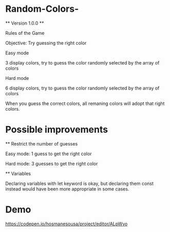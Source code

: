 # Random-Colors-

** Version 1.0.0 **

Rules of the Game

Objective: Try guessing the right color 

Easy mode

3 display colors, try to guess the color randomly selected by the array of colors

Hard mode

6 display colors, try to guess the color randomly selected by the array of colors


When you guess the correct colors, all remaning colors will adopt that right colors.

# Possible improvements

** Restrict the number of guesses 

Easy mode: 1 guess to get the right color

Hard mode: 3 guesses to get the right color


** Variables

Declaring variables with let keyword is okay, but declaring them const instead would have been more appropriate in some cases.



# Demo

https://codepen.io/hosmanesousa/project/editor/ALpWvo
